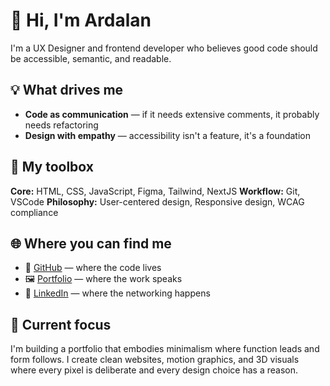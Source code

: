 # 👋 Hi, I'm Ardalan

I'm a UX Designer and frontend developer who believes good code should be accessible, semantic, and readable.

## 💡 What drives me

- **Code as communication** — if it needs extensive comments, it probably needs refactoring
- **Design with empathy** — accessibility isn't a feature, it's a foundation

## 🧰 My toolbox

**Core:** HTML, CSS, JavaScript, Figma, Tailwind, NextJS
**Workflow:** Git, VSCode 
**Philosophy:** User-centered design, Responsive design, WCAG compliance

## 🌐 Where you can find me

- 📁 [GitHub](https://github.com/ardalansale) — where the code lives
- 🖼️ [Portfolio](https://ardalansale.com) — where the work speaks
- 💼 [LinkedIn](https://linkedin.com/in/ardalansale) — where the networking happens

## 🧠 Current focus

I'm building a portfolio that embodies minimalism where function leads and form follows. I create clean websites, motion graphics, and 3D visuals where every pixel is deliberate and every design choice has a reason.
